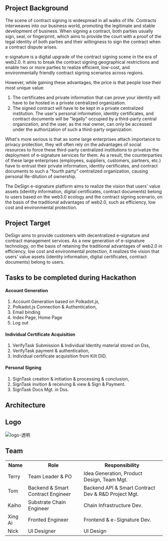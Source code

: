 ## Project Background

The scene of contract signing is widespread in all walks of life. Contracts interweaves into our business world, promoting the legitimate and stable development of business.
When signing a contract, both parties usually sign, seal, or fingerprint, which aims to provide the court with a proof of the legal identity of both parties and their willingness to sign the contract when a contract dispute arises.

e-signature is a digital upgrade of the contract signing scene in the era of web2.0. It aims to break the contract signing geographical restrictions and enable two or more parties to realize efficient, low-cost, and environmentally friendly contract signing scenarios across regions.

However, while gaining these advantages, the price is that people lose their most unique value:
1. The certificates and private information that can prove your identity will have to be hosted in a private centralized organization.
2. The signed contract will have to be kept in a private centralized institution.
The user's personal information, identity certificates, and contract documents will be "legally" occupied by a third-party central organization, and the user, as the real owner, can only be accessed under the authorization of such a third-party organization.

What's more serious is that as some large enterprises attach importance to privacy protection, they will often rely on the advantages of social resources to force these third-party centralized institutions to privatize the deployment of e-signature services for them. As a result, the counterparties of these large enterprises (employees, suppliers, customers, partners, etc.) have to entrust their private information, identity certificates, and contract documents to such a "fourth party" centralized organization, causing personal Re-dilution of ownership.

The DeSign e-signature platform aims to realize the vision that users' value assets (identity information, digital certificates, contract documents) belong to users based on the web3.0 ecology and the contract signing scenario, on the basis of the traditional advantages of web2.0, such as efficiency, low cost and environmental protection.

## Project Target
DeSign aims to provide customers with decentralized e-signature and contract management services. As a new generation of e-signature technology, on the basis of retaining the traditional advantages of web2.0 in efficiency, low cost and environmental protection, it realizes the vision that users' value assets (identity information, digital certificates, contract documents) belong to users.

## Tasks to be completed during Hackathon

#### Account Generation
1. Account Generation based on Polkadot.js, 
2. Polkadot.js Connection & Authentication,
3. Email binding 
4. Index Page, Home Page
5. Log out

#### Individual Certificate Acquisition
1. VerifyTask Submission & Individual Identity material stored on Dss,
2. VerifyTask payment & authentication,
4. Individual certificate acquisition from Kilt DID.

#### Personal Signing
1. SignTask creation & initiation & processing & conclusion,
2. SignTask invition & receiving & view & Sign & Payment.
3. SignTask Docs Mgt. in Dss.

## Architecture

## Logo
![logo-透明](https://user-images.githubusercontent.com/120092281/207235913-b0bc1641-cab5-4efb-b5ce-551b6f813cb9.png)


## Team
<table>
  <tr>
  <th>Name</th><th>Role</th><th>Responsibility</th>
  </tr>
  <tr>
    <td>Terry</td><td>Team Leader & PO</td><td>Idea Generation, Product Design, Team Mgt.</td>
  </tr>
  <tr>
    <td>Tom</td><td>Backend & Smart Contract Engineer</td><td>Backend API & Smart Contract Dev & R&D Project Mgt.</td>
  </tr>
  <tr>
    <td>Kaiho</td><td>Substrate Chain Engineer</td><td>Chain Infrastructure Dev.</td>
  </tr>
  <tr>
    <td>Xing Ai</td><td>Fronted Engineer</td><td>Frontend & e-Signature Dev.</td>
  </tr>
  <tr>
    <td>Nick</td><td>UI Designer</td><td>UI Design</td>
  </tr>
</table>


